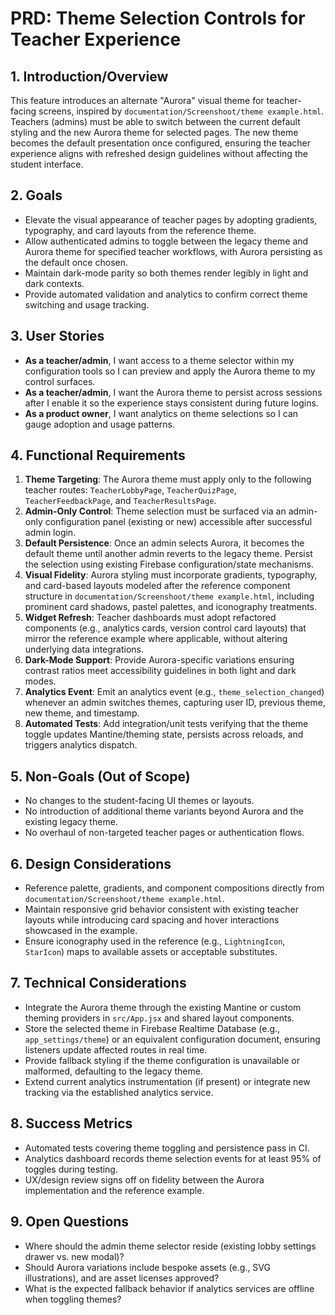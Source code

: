 # PRD: Theme Selection Controls for Teacher Experience

## 1. Introduction/Overview
This feature introduces an alternate "Aurora" visual theme for teacher-facing screens, inspired by `documentation/Screenshoot/theme example.html`. Teachers (admins) must be able to switch between the current default styling and the new Aurora theme for selected pages. The new theme becomes the default presentation once configured, ensuring the teacher experience aligns with refreshed design guidelines without affecting the student interface.

## 2. Goals
- Elevate the visual appearance of teacher pages by adopting gradients, typography, and card layouts from the reference theme.
- Allow authenticated admins to toggle between the legacy theme and Aurora theme for specified teacher workflows, with Aurora persisting as the default once chosen.
- Maintain dark-mode parity so both themes render legibly in light and dark contexts.
- Provide automated validation and analytics to confirm correct theme switching and usage tracking.

## 3. User Stories
- **As a teacher/admin**, I want access to a theme selector within my configuration tools so I can preview and apply the Aurora theme to my control surfaces.
- **As a teacher/admin**, I want the Aurora theme to persist across sessions after I enable it so the experience stays consistent during future logins.
- **As a product owner**, I want analytics on theme selections so I can gauge adoption and usage patterns.

## 4. Functional Requirements
1. **Theme Targeting**: The Aurora theme must apply only to the following teacher routes: `TeacherLobbyPage`, `TeacherQuizPage`, `TeacherFeedbackPage`, and `TeacherResultsPage`.
2. **Admin-Only Control**: Theme selection must be surfaced via an admin-only configuration panel (existing or new) accessible after successful admin login.
3. **Default Persistence**: Once an admin selects Aurora, it becomes the default theme until another admin reverts to the legacy theme. Persist the selection using existing Firebase configuration/state mechanisms.
4. **Visual Fidelity**: Aurora styling must incorporate gradients, typography, and card-based layouts modeled after the reference component structure in `documentation/Screenshoot/theme example.html`, including prominent card shadows, pastel palettes, and iconography treatments.
5. **Widget Refresh**: Teacher dashboards must adopt refactored components (e.g., analytics cards, version control card layouts) that mirror the reference example where applicable, without altering underlying data integrations.
6. **Dark-Mode Support**: Provide Aurora-specific variations ensuring contrast ratios meet accessibility guidelines in both light and dark modes.
7. **Analytics Event**: Emit an analytics event (e.g., `theme_selection_changed`) whenever an admin switches themes, capturing user ID, previous theme, new theme, and timestamp.
8. **Automated Tests**: Add integration/unit tests verifying that the theme toggle updates Mantine/theming state, persists across reloads, and triggers analytics dispatch.

## 5. Non-Goals (Out of Scope)
- No changes to the student-facing UI themes or layouts.
- No introduction of additional theme variants beyond Aurora and the existing legacy theme.
- No overhaul of non-targeted teacher pages or authentication flows.

## 6. Design Considerations
- Reference palette, gradients, and component compositions directly from `documentation/Screenshoot/theme example.html`.
- Maintain responsive grid behavior consistent with existing teacher layouts while introducing card spacing and hover interactions showcased in the example.
- Ensure iconography used in the reference (e.g., `LightningIcon`, `StarIcon`) maps to available assets or acceptable substitutes.

## 7. Technical Considerations
- Integrate the Aurora theme through the existing Mantine or custom theming providers in `src/App.jsx` and shared layout components.
- Store the selected theme in Firebase Realtime Database (e.g., `app_settings/theme`) or an equivalent configuration document, ensuring listeners update affected routes in real time.
- Provide fallback styling if the theme configuration is unavailable or malformed, defaulting to the legacy theme.
- Extend current analytics instrumentation (if present) or integrate new tracking via the established analytics service.

## 8. Success Metrics
- Automated tests covering theme toggling and persistence pass in CI.
- Analytics dashboard records theme selection events for at least 95% of toggles during testing.
- UX/design review signs off on fidelity between the Aurora implementation and the reference example.

## 9. Open Questions
- Where should the admin theme selector reside (existing lobby settings drawer vs. new modal)?
- Should Aurora variations include bespoke assets (e.g., SVG illustrations), and are asset licenses approved?
- What is the expected fallback behavior if analytics services are offline when toggling themes?
